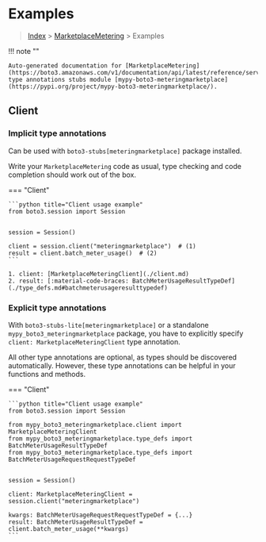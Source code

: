 # Examples

> [Index](../README.md) > [MarketplaceMetering](./README.md) > Examples

!!! note ""

    Auto-generated documentation for [MarketplaceMetering](https://boto3.amazonaws.com/v1/documentation/api/latest/reference/services/meteringmarketplace.html#MarketplaceMetering)
    type annotations stubs module [mypy-boto3-meteringmarketplace](https://pypi.org/project/mypy-boto3-meteringmarketplace/).

## Client

### Implicit type annotations

Can be used with `boto3-stubs[meteringmarketplace]` package installed.

Write your `MarketplaceMetering` code as usual,
type checking and code completion should work out of the box.


=== "Client"

    ```python title="Client usage example"
    from boto3.session import Session


    session = Session()

    client = session.client("meteringmarketplace")  # (1)
    result = client.batch_meter_usage()  # (2)
    ```

    1. client: [MarketplaceMeteringClient](./client.md)
    2. result: [:material-code-braces: BatchMeterUsageResultTypeDef](./type_defs.md#batchmeterusageresulttypedef) 






### Explicit type annotations

With `boto3-stubs-lite[meteringmarketplace]`
or a standalone `mypy_boto3_meteringmarketplace` package, you have to explicitly specify `client: MarketplaceMeteringClient` type annotation.

All other type annotations are optional, as types should be discovered automatically.
However, these type annotations can be helpful in your functions and methods.


=== "Client"

    ```python title="Client usage example"
    from boto3.session import Session

    from mypy_boto3_meteringmarketplace.client import MarketplaceMeteringClient
    from mypy_boto3_meteringmarketplace.type_defs import BatchMeterUsageResultTypeDef
    from mypy_boto3_meteringmarketplace.type_defs import BatchMeterUsageRequestRequestTypeDef


    session = Session()

    client: MarketplaceMeteringClient = session.client("meteringmarketplace")

    kwargs: BatchMeterUsageRequestRequestTypeDef = {...}
    result: BatchMeterUsageResultTypeDef = client.batch_meter_usage(**kwargs)
    ```






